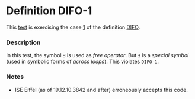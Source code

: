 # Definition DIFO-1

This [test](.) is exercising the case [1](../Readme.md) of the definition [DIFO](../../difo/Readme.md).

### Description

In this test, the symbol `∃` is used as *free operator*. But `∃` is a *special symbol* (used in symbolic forms of *across loops*). This violates `DIFO-1`.

### Notes

* ISE Eiffel (as of 19.12.10.3842 and after) erroneously accepts this code.
